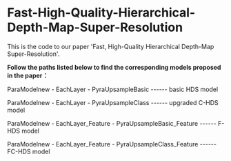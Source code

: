 # Fast-High-Quality-Hierarchical-Depth-Map-Super-Resolution
This is the code to our paper 'Fast, High-Quality Hierarchical Depth-Map Super-Resolution'. 

**Follow the paths listed below to find the corresponding models proposed in the paper：**

ParaModelnew - EachLayer - PyraUpsampleBasic                            ------                basic HDS model 

ParaModelnew - EachLayer - PyraUpsampleClass                            ------                upgraded C-HDS model 

ParaModelnew - EachLayer_Feature - PyraUpsampleBasic_Feature            ------                F-HDS model

ParaModelnew - EachLayer_Feature - PyraUpsampleClass_Feature            ------                FC-HDS model
